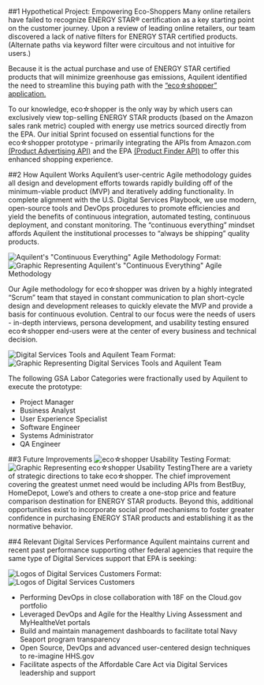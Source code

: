 ##1 Hypothetical Project: Empowering Eco-Shoppers
Many online retailers have failed to recognize ENERGY STAR® certification as a key starting point on the customer journey. Upon a review of leading online retailers, our team discovered a lack of native filters for ENERGY STAR certified products. (Alternate paths via keyword filter were circuitous and not intuitive for users.) 

Because it is the actual purchase and use of ENERGY STAR certified products that will minimize greenhouse gas emissions, Aquilent identified the need to streamline this buying path with the [“eco☆shopper” application.](http://ecoshopper.aquilent.com)

To our knowledge, eco☆shopper is the only way by which users can exclusively view top-selling ENERGY STAR products (based on the Amazon sales rank metric) coupled with energy use metrics sourced directly from the EPA. Our initial Sprint focused on essential functions for the eco☆shopper prototype - primarily integrating the APIs from Amazon.com [(Product Advertising API)](https://affiliate-program.amazon.com/gp/advertising/api/detail/main.html) and the EPA [(Product Finder API)](https://www.energystar.gov/productfinder/advanced) to offer this enhanced shopping experience.

##2 How Aquilent Works
Aquilent’s user-centric Agile methodology guides all design and development efforts towards rapidly building off of the minimum-viable product (MVP) and iteratively adding functionality. In complete alignment with the U.S. Digital Services Playbook, we use modern, open-source tools and DevOps procedures to promote efficiencies and yield the benefits of continuous integration, automated testing, continuous deployment, and constant monitoring. The “continuous everything” mindset affords Aquilent the institutional processes to “always be shipping” quality products.

![Aquilent's "Continuous Everything" Agile Methodology](/epa-eds/doc/images/Readme.md/Figure2.jpg)
Format: ![Graphic Representing Aquilent's "Continuous Everything" Agile Methodology](url)

Our Agile methodology for eco☆shopper was driven by a highly integrated “Scrum” team that stayed in constant communication to plan short-cycle design and development releases to quickly elevate the MVP and provide a basis for continuous evolution. Central to our focus were the needs of users - in-depth interviews, persona development, and usability testing ensured eco☆shopper end-users were at the center of every business and technical decision.

![Digital Services Tools and Aquilent Team](/epa-eds/doc/images/Readme/Figure3-4.jpg)
Format: ![Graphic Representing Digital Services Tools and Aquilent Team](url)

The following GSA Labor Categories were fractionally used by Aquilent to execute the prototype:
 
* Project Manager
* Business Analyst
* User Experience Specialist
* Software Engineer
* Systems Administrator
* QA Engineer
 
##3 Future Improvements
![eco☆shopper Usability Testing](/epa-eds/doc/images/Readme/Figure5.jpg)
Format: ![Graphic Representing eco☆shopper Usability Testing](url)There are a variety of strategic directions to take eco☆shopper. The chief improvement covering the greatest unmet need would be including APIs from BestBuy, HomeDepot, Lowe’s and others to create a one-stop price and feature comparison destination for ENERGY STAR products. Beyond this, additional opportunities exist to incorporate social proof mechanisms to foster greater confidence in purchasing ENERGY STAR products and establishing it as the normative behavior.

##4	Relevant Digital Services Performance
Aquilent maintains current and recent past performance supporting other federal agencies that require the same type of Digital Services support that EPA is seeking:

![Logos of Digital Services Customers](/epa-eds/doc/images/Readme/Figure5.jpg)
Format: ![Logos of Digital Services Customers](url)

* Performing DevOps in close collaboration with 18F on the Cloud.gov portfolio
* Leveraged DevOps and Agile for the Healthy Living Assessment and MyHealtheVet portals
* Build and maintain management dashboards to facilitate total Navy Seaport  program transparency
* Open Source, DevOps and advanced user-centered design techniques to re-imagine HHS.gov
* Facilitate aspects of the Affordable Care Act via Digital Services leadership and support
